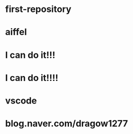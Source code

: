 # first-repository

# aiffel

# I can do it!!!

# I can do it!!!!
# vscode 

# blog.naver.com/dragow1277
